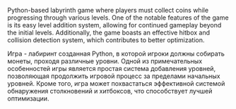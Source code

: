 Python-based labyrinth game where players must collect coins while progressing through various levels. One of the notable features of the game is its easy level addition system, allowing for continued gameplay beyond the initial levels. Additionally, the game boasts an effective hitbox and collision detection system, which contributes to better optimization.

Игра - лабиринт созданная Python, в которой игроки должны собирать монеты, проходя различные уровни. Одной из примечательных особенностей игры является простая система добавления уровней, позволяющая продолжить игровой процесс за пределами начальных уровней. Кроме того, игра может похвастаться эффективной системой обнаружения столкновений и хитбоксов, что способствует лучшей оптимизации.
